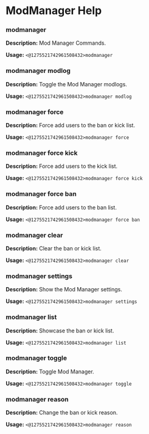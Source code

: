 # ModManager Help

### modmanager

**Description:** Mod Manager Commands.

**Usage:** `<@1275521742961508432>modmanager`

### modmanager modlog

**Description:** Toggle the Mod Manager modlogs.

**Usage:** `<@1275521742961508432>modmanager modlog`

### modmanager force

**Description:** Force add users to the ban or kick list.

**Usage:** `<@1275521742961508432>modmanager force`

### modmanager force kick

**Description:** Force add users to the kick list.

**Usage:** `<@1275521742961508432>modmanager force kick`

### modmanager force ban

**Description:** Force add users to the ban list.

**Usage:** `<@1275521742961508432>modmanager force ban`

### modmanager clear

**Description:** Clear the ban or kick list.

**Usage:** `<@1275521742961508432>modmanager clear`

### modmanager settings

**Description:** Show the Mod Manager settings.

**Usage:** `<@1275521742961508432>modmanager settings`

### modmanager list

**Description:** Showcase the ban or kick list.

**Usage:** `<@1275521742961508432>modmanager list`

### modmanager toggle

**Description:** Toggle Mod Manager.

**Usage:** `<@1275521742961508432>modmanager toggle`

### modmanager reason

**Description:** Change the ban or kick reason.

**Usage:** `<@1275521742961508432>modmanager reason`

